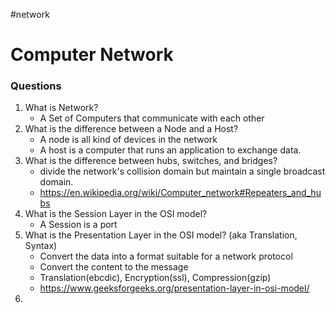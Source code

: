 #network
# Computer Network
### Questions

1. What is Network?
	* A Set of Computers that communicate with each other
2. What is the difference between a Node and a Host?
	* A node is all kind of devices in the network
	* A host is a computer that runs an application to exchange data.
3. What is the difference between hubs, switches, and bridges?
	* divide the network's collision domain but maintain a single broadcast domain.
	* https://en.wikipedia.org/wiki/Computer_network#Repeaters_and_hubs
1. What is the Session Layer in the OSI model?
	* A Session is a port
2. What is the Presentation Layer in the OSI model? (aka Translation, Syntax)
	* Convert the data into a format suitable for a network protocol
	* Convert the content to the message
	* Translation(ebcdic), Encryption(ssl), Compression(gzip)
	* https://www.geeksforgeeks.org/presentation-layer-in-osi-model/
3. 